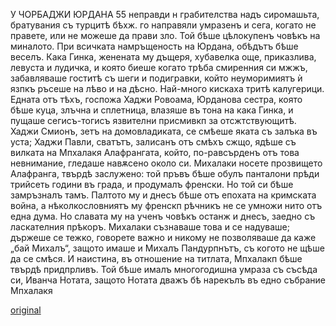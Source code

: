 ﻿У ЧОРБАДЖИ ЮРДАНА
55
неправди н грабителства надъ сиромашьта, братувания съ турцитѣ бѣхж. го направяли умразенъ и сега, когато не правете, или не можеше да прави зло. Той бѣше цѣлокупенъ човѣкъ на миналото.
При всичката намръщеность на Юрдана, обѣдътъ бѣше веселъ. Кака Гинка, женената му дъщеря, хубавелка още, приказлива, левуста и лудичка, и която биеше когато трѣба смиренния си мжжъ, забавляваше гоститѣ съ шеги и подигравки, който неуморимиятъ ѝ язпкъ ръсеше на лѣво и на дѣсно. Най-много кискаха тритѣ калугерици. Едната отъ тѣхъ, госпожа Хаджи Ровоама, Юрданова сестра, която бѣше куца, злъчна и сплетница, влазяше въ тона на кака Гинка, и пущаше сегисъ-тогисъ язвителни присмивкп за отсжтствующитѣ. Хаджи Смионъ, зетъ на домовладиката, се смѣеше яката съ залъка въ уста; Хаджи Павли, сватътъ, залисанъ отъ смѣхъ сжщо, ядѣше съ вилката на Мпхалакя Алафрангата, който, по-равсърденъ отъ това невнимание, гледаше навѫсено около си.
Михалаки носете прозвището Алафранга, твърдѣ заслужено: той пръвъ бѣше обулъ панталони прѣди трийсеть години въ града, и продумалъ френски. Но той си бѣше замръзналъ тамъ. Палтото му и днесъ бѣше отъ епохата на кримската война, а нѣколкословниятъ му френскп рѣчникъ не се умножи нито отъ една дума.
Но славата му на ученъ човѣкъ останж и днесъ, заедно съ ласкателния прѣкоръ. Михалаки съзнаваше това и се надуваше; държеше се тежко, говорете важно и никому не позволяваше да каже „бай Михалъ“, защото имаше и Михалъ Пандурпнътъ, съ когото не щѣше да се смѣся. И наистина, въ отношение на титлата, Мпхалакп бѣше твърдѣ придпрливъ. Той бѣше ималъ многогодишна умраза съ съсѣда си, Иванча Нотата, защото Нотата дважъ бѣ нарекълъ въ едно събрание Мпхалакя

[original](images/068.jpg)